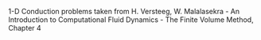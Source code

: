 1-D Conduction problems taken from H. Versteeg, W. Malalasekra - An Introduction to Computational Fluid Dynamics - The Finite Volume Method, Chapter 4
